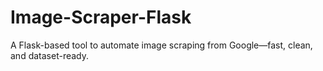 # Image-Scraper-Flask
A Flask-based tool to automate image scraping from Google—fast, clean, and dataset-ready.
